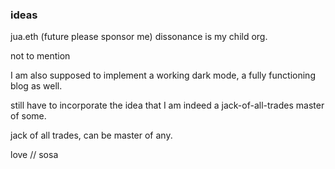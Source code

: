 ### ideas

jua.eth (future please sponsor me)
dissonance is my child org.

not to mention

I am also supposed to implement a working dark mode, a fully functioning blog as well.


still have to incorporate the idea that I am indeed a jack-of-all-trades master of some.

jack of all trades, can be master of any.

love // sosa